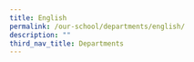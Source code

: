 ```yaml
---
title: English
permalink: /our-school/departments/english/
description: ""
third_nav_title: Departments
---
```


